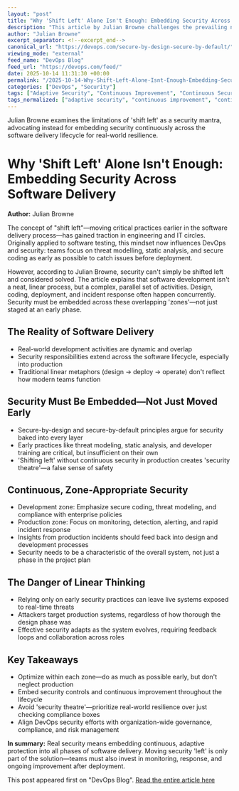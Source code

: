 ```yaml
---
layout: "post"
title: "Why 'Shift Left' Alone Isn't Enough: Embedding Security Across Software Delivery"
description: "This article by Julian Browne challenges the prevailing notion that 'shifting left' fully addresses software security. Instead, it explains why continuous, zone-appropriate security must be integrated throughout all phases of software delivery, including production. Key concepts include DevOps security, secure-by-design principles, and the pitfalls of linear security thinking."
author: "Julian Browne"
excerpt_separator: <!--excerpt_end-->
canonical_url: "https://devops.com/secure-by-design-secure-by-default/"
viewing_mode: "external"
feed_name: "DevOps Blog"
feed_url: "https://devops.com/feed/"
date: 2025-10-14 11:31:30 +00:00
permalink: "/2025-10-14-Why-Shift-Left-Alone-Isnt-Enough-Embedding-Security-Across-Software-Delivery.html"
categories: ["DevOps", "Security"]
tags: ["Adaptive Security", "Continuous Improvement", "Continuous Security", "Contributed Content", "Cyber Resilience", "DevOps", "DevOps Best Practices", "Devsecops", "Dynamic Systems", "Embedded Security", "Enterprise Compliance", "Enterprise Security", "Incident Response", "Modern Software Delivery", "Posts", "Production Monitoring", "Real Time Security", "Secure By Default", "Secure By Design", "Secure Coding", "Security", "Security Compliance", "Security Governance", "Security in Production", "Security Strategy", "Security Theatre", "Shift Left Security", "Social Facebook", "Social LinkedIn", "Social X", "Software Security", "Static Analysis", "Threat Modeling"]
tags_normalized: ["adaptive security", "continuous improvement", "continuous security", "contributed content", "cyber resilience", "devops", "devops best practices", "devsecops", "dynamic systems", "embedded security", "enterprise compliance", "enterprise security", "incident response", "modern software delivery", "posts", "production monitoring", "real time security", "secure by default", "secure by design", "secure coding", "security", "security compliance", "security governance", "security in production", "security strategy", "security theatre", "shift left security", "social facebook", "social linkedin", "social x", "software security", "static analysis", "threat modeling"]
---
```


Julian Browne examines the limitations of 'shift left' as a security mantra, advocating instead for embedding security continuously across the software delivery lifecycle for real-world resilience.<!--excerpt_end-->

# Why 'Shift Left' Alone Isn't Enough: Embedding Security Across Software Delivery

**Author:** Julian Browne

The concept of "shift left"—moving critical practices earlier in the software delivery process—has gained traction in engineering and IT circles. Originally applied to software testing, this mindset now influences DevOps and security: teams focus on threat modelling, static analysis, and secure coding as early as possible to catch issues before deployment.

However, according to Julian Browne, security can't simply be shifted left and considered solved. The article explains that software development isn't a neat, linear process, but a complex, parallel set of activities. Design, coding, deployment, and incident response often happen concurrently. Security must be embedded across these overlapping 'zones'—not just staged at an early phase.

## The Reality of Software Delivery

- Real-world development activities are dynamic and overlap
- Security responsibilities extend across the software lifecycle, especially into production
- Traditional linear metaphors (design → deploy → operate) don't reflect how modern teams function

## Security Must Be Embedded—Not Just Moved Early

- Secure-by-design and secure-by-default principles argue for security baked into every layer
- Early practices like threat modeling, static analysis, and developer training are critical, but insufficient on their own
- 'Shifting left' without continuous security in production creates 'security theatre'—a false sense of safety

## Continuous, Zone-Appropriate Security

- Development zone: Emphasize secure coding, threat modeling, and compliance with enterprise policies
- Production zone: Focus on monitoring, detection, alerting, and rapid incident response
- Insights from production incidents should feed back into design and development processes
- Security needs to be a characteristic of the overall system, not just a phase in the project plan

## The Danger of Linear Thinking

- Relying only on early security practices can leave live systems exposed to real-time threats
- Attackers target production systems, regardless of how thorough the design phase was
- Effective security adapts as the system evolves, requiring feedback loops and collaboration across roles

## Key Takeaways

- Optimize within each zone—do as much as possible early, but don't neglect production
- Embed security controls and continuous improvement throughout the lifecycle
- Avoid 'security theatre'—prioritize real-world resilience over just checking compliance boxes
- Align DevOps security efforts with organization-wide governance, compliance, and risk management

**In summary:** Real security means embedding continuous, adaptive protection into all phases of software delivery. Moving security 'left' is only part of the solution—teams must also invest in monitoring, response, and ongoing improvement after deployment.

This post appeared first on "DevOps Blog". [Read the entire article here](https://devops.com/secure-by-design-secure-by-default/)
